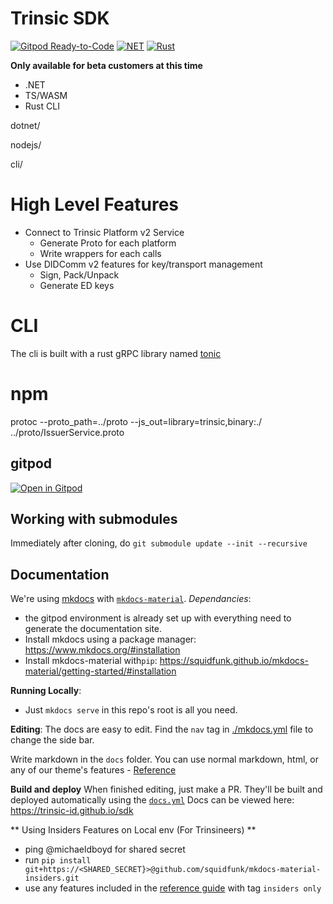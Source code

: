 

# Trinsic SDK

[![Gitpod Ready-to-Code](https://img.shields.io/badge/Gitpod-ready--to--code-blue?logo=gitpod)](https://gitpod.io/#https://github.com/trinsic-id/sdk)
[![NET](https://github.com/trinsic-id/sdk/actions/workflows/dotnet.yml/badge.svg)](https://github.com/trinsic-id/sdk/actions/workflows/dotnet.yml)
[![Rust](https://github.com/trinsic-id/sdk/actions/workflows/rust.yml/badge.svg)](https://github.com/trinsic-id/sdk/actions/workflows/rust.yml)

**Only available for beta customers at this time**

- .NET
- TS/WASM
- Rust CLI

dotnet/

nodejs/

cli/

# High Level Features

- Connect to Trinsic Platform v2 Service
  - Generate Proto for each platform
  - Write wrappers for each calls
- Use DIDComm v2 features for key/transport management
  - Sign, Pack/Unpack
  - Generate ED keys

# CLI

The cli is built with a rust gRPC library named [tonic](https://github.com/hyperium/tonic)

# npm
protoc --proto_path=../proto --js_out=library=trinsic,binary:./ ../proto/IssuerService.proto
## gitpod
[![Open in Gitpod](https://gitpod.io/button/open-in-gitpod.svg)](https://gitpod.io/#https://github.com/trinsic-id/sdk)

## Working with submodules
Immediately after cloning, do `git submodule update --init --recursive`

## Documentation
We're using [mkdocs](https://www.mkdocs.org/) with [`mkdocs-material`](https://squidfunk.github.io/mkdocs-material/).
*Dependancies*:
- the gitpod environment is already set up with everything need to generate the documentation site.
- Install mkdocs using a package manager: https://www.mkdocs.org/#installation
- Install mkdocs-material with`pip`: https://squidfunk.github.io/mkdocs-material/getting-started/#installation

**Running Locally**:
- Just `mkdocs serve` in this repo's root is all you need. 

**Editing**:
The docs are easy to edit. Find the `nav` tag in [./mkdocs.yml](.mkdocs.yml) file to change the side bar. 

Write markdown in the `docs` folder. You can use normal markdown, html, or any of our theme's features - [Reference](https://squidfunk.github.io/mkdocs-material-insiders/reference/abbreviations/)

**Build and deploy**
When finished editing, just make a PR.
They'll be built and deployed automatically using the [`docs.yml`](./.github/workflows/docs.yml) 
Docs can be viewed here: https://trinsic-id.github.io/sdk

** Using Insiders Features on Local env (For Trinsineers) ** 
- ping @michaeldboyd for shared secret
- run `pip install git+https://<SHARED_SECRET}>@github.com/squidfunk/mkdocs-material-insiders.git`
- use any features included in the [reference guide](https://squidfunk.github.io/mkdocs-material/reference/abbreviations/) with tag `insiders only`
